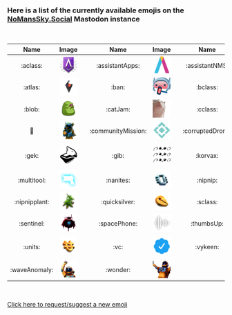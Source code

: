 ### Here is a list of the currently available emojis on the [NoMansSky.Social](https://nomanssky.social) Mastodon instance

<br />

| Name | Image | | Name | Image | | Name | Image | 
| :---: | :---: | :---: | :---: | :---: | :---: | :---: | :---: |
| :aclass: | <img alt="aclass" src="./emoji/aclass.webp"/> | | :assistantApps: | <img alt="assistantApps" src="./emoji/assistantApps.png"/> | | :assistantNMS: | <img alt="assistantNMS" src="./emoji/assistantNMS.png"/> | 
| :atlas: | <img alt="atlas" src="./emoji/atlas.png"/> | | :ban: | <img alt="ban" src="./emoji/ban.gif"/> | | :bclass: | <img alt="bclass" src="./emoji/bclass.webp"/> | 
| :blob: | <img alt="blob" src="./emoji/blob.webp"/> | | :catJam: | <img alt="catJam" src="./emoji/catJam.gif"/> | | :cclass: | <img alt="cclass" src="./emoji/cclass.webp"/> | 
| :clap: | <img alt="clap" src="./emoji/clap.png"/> | | :communityMission: | <img alt="communityMission" src="./emoji/communityMission.png"/> | | :corruptedDrone: | <img alt="corruptedDrone" src="./emoji/corruptedDrone.png"/> | 
| :gek: | <img alt="gek" src="./emoji/gek.webp"/> | | :gib: | <img alt="gib" src="./emoji/gib.png"/> | | :korvax: | <img alt="korvax" src="./emoji/korvax.webp"/> | 
| :multitool: | <img alt="multitool" src="./emoji/multitool.png"/> | | :nanites: | <img alt="nanites" src="./emoji/nanites.webp"/> | | :nipnip: | <img alt="nipnip" src="./emoji/nipnip.png"/> | 
| :nipnipplant: | <img alt="nipnipplant" src="./emoji/nipnipplant.png"/> | | :quicksilver: | <img alt="quicksilver" src="./emoji/quicksilver.png"/> | | :sclass: | <img alt="sclass" src="./emoji/sclass.webp"/> | 
| :sentinel: | <img alt="sentinel" src="./emoji/sentinel.webp"/> | | :spacePhone: | <img alt="spacePhone" src="./emoji/spacePhone.png"/> | | :thumbsUp: | <img alt="thumbsUp" src="./emoji/thumbsUp.png"/> | 
| :units: | <img alt="units" src="./emoji/units.webp"/> | | :vc: | <img alt="vc" src="./emoji/vc.png"/> | | :vykeen: | <img alt="vykeen" src="./emoji/vykeen.webp"/> | 
| :waveAnomaly: | <img alt="waveAnomaly" src="./emoji/waveAnomaly.png"/> | | :wonder: | <img alt="wonder" src="./emoji/wonder.png"/> | 

<br />

[Click here to request/suggest a new emoji](https://github.com/AssistantApps/NoMansSky.Social.Emojis/issues/new?template=emoji-request.yml&title=✨+New+emoji+request%3A+)

<br />


